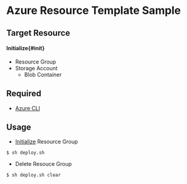 # Azure Resource Template Sample

## Target Resource

#### Initialize{#init}

- Resource Group
- Storage Account
  - Blob Container

## Required

- [Azure CLI](https://docs.microsoft.com/ja-jp/cli/azure/?view=azure-cli-latest)

## Usage

- [Initialize] Resource Group

```shell
$ sh deploy.sh
```

- Delete Resouce Group

```shell
$ sh deploy.sh clear
```

[azure cli]: https://docs.microsoft.com/ja-jp/cli/azure/?view=azure-cli-latest
[initialize]: #init
